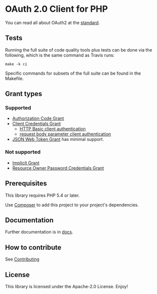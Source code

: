 # OAuth 2.0 Client for PHP

You can read all about OAuth2 at the
[standard](http://tools.ietf.org/html/rfc6749).

## Tests

Running the full suite of code quality tools plus tests can be done via the
following, which is the same command as Travis runs:

```shell
make -k ci
```

Specific commands for subsets of the full suite can be found in the Makefile.

## Grant types

### Supported

* [Authorization Code Grant](http://tools.ietf.org/html/rfc6749#section-4.1)
* [Client Credentials Grant](http://tools.ietf.org/html/rfc6749#section-4.4)
    * [HTTP Basic client authentication](http://tools.ietf.org/html/rfc6749#section-2.3.1)
    * [request body parameter client authentication](http://tools.ietf.org/html/rfc6749#section-2.3.1)
* [JSON Web Token Grant](http://tools.ietf.org/html/draft-ietf-oauth-json-web-token-15)
has minimal support.

### Not supported

* [Implicit Grant](http://tools.ietf.org/html/rfc6749#section-4.2)
* [Resource Owner Password Credentials Grant](http://tools.ietf.org/html/rfc6749#section-4.3)

## Prerequisites

This library requires PHP 5.4 or later.

Use [Composer](https://getcomposer.org/) to add this project to your project's
dependencies.

## Documentation

Further documentation is in [docs](docs/).

## How to contribute

See [Contributing](CONTRIBUTING.md)

## License

This library is licensed under the Apache-2.0 License. Enjoy!
